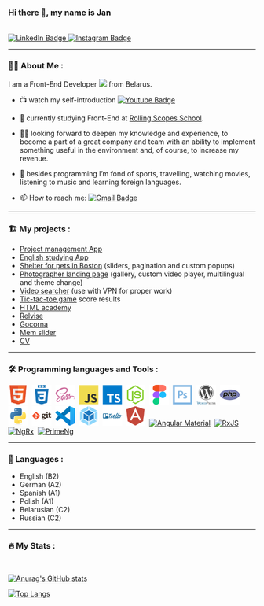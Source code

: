 ### Hi there 👋, my name is Jan

<img src="https://komarev.com/ghpvc/?username=janChorny&style=flat-square&color=yellow" alt=""/>

<div id="badges">
  <a href="https://www.linkedin.com/in/jan-chorny/">
    <img src="https://img.shields.io/badge/LinkedIn-blue?style=for-the-badge&logo=linkedin&logoColor=white" alt="LinkedIn Badge"/>
  </a>
  <a href="https://www.instagram.com/jan_chorny/?hl=ru">
    <img src="https://img.shields.io/badge/Instagram-purple?logo=instagram&logoColor=white&style=for-the-badge" alt="Instagram Badge"/>
  </a>
</div>

---

### :man_technologist: About Me :
I am a Front-End Developer <img src="https://media.giphy.com/media/WUlplcMpOCEmTGBtBW/giphy.gif" width="30"> from Belarus.

- 📺 watch my self-introduction [![Youtube Badge](https://img.shields.io/badge/-JanChorny-red?style=flat&logo=Youtube&logoColor=white)](https://youtu.be/VE8yUIvbDLc) 

- 🌱 currently studying Front-End at <a href="https://rs.school/">Rolling Scopes School</a>.

- 👨‍💼 looking forward to deepen my knowledge and experience, to become a part of a great company and team with an ability to implement something useful in the environment and, of course, to increase my revenue.

- 🥊 besides programming I’m fond of sports, travelling, watching movies, listening to music and learning foreign languages.

- :mailbox: How to reach me: [![Gmail Badge](https://img.shields.io/badge/-janchorny@gmail.com-white?style=flat&logo=Gmail&logoColor=red)](mailto:janchorny@gmail.com)

---

### 🏗️ My projects :
<ul>
  <li><a href="https://project-management-app.onrender.com/">Project management App</a></li>
  <li><a href="https://rslang-freenokke.netlify.app/">English studying App</a></li>
  <li><a href="https://janchorny.github.io/Shelter/pages/main/">Shelter for pets in Boston</a> (sliders, pagination and custom popups)</li>
  <li><a href="https://janchorny.github.io/rsschool_stage-0_landing-and-video-player/">Photographer landing page</a> (gallery, custom video player, multilingual and theme change)</li>
  <li><a href="https://janchorny.github.io/rsschool_stage-0_video-searcher/">Video searcher</a> (use with VPN for proper work)</li>
  <li><a href="https://janchorny.github.io/rsschool_stage-0_games_tic-tac-toe/">Tic-tac-toe game</a> score results</li>
  <li><a href="https://janchorny.github.io/html-academy/">HTML academy</a></li>
  <li><a href="https://janchorny.github.io/freelancer-for-life_relvise/">Relvise</a></li>
  <li><a href="https://janchorny.github.io/freelancer-for-life_gocorona_landing/">Gocorna</a></li>
  <li><a href="https://janchorny.github.io/cssMemSlider/cssMemSlider/index.html">Mem slider</a></li>
  <li><a href="https://janchorny.github.io/rsschool-cv/">CV</a></li>
</ul>

---

### :hammer_and_wrench: Programming languages and Tools :

<div>
  <a href="https://www.w3schools.com/html/"><img src="https://github.com/devicons/devicon/blob/master/icons/html5/html5-original.svg" title="HTML5" alt="HTML" width="40" height="40"/></a>&nbsp;
  <a href="https://www.w3schools.com/css/"><img src="https://github.com/devicons/devicon/blob/master/icons/css3/css3-plain-wordmark.svg"  title="CSS3" alt="CSS" width="40" height="40"/></a>&nbsp;
  <a href="https://sass-lang.com/"><img src="https://github.com/devicons/devicon/blob/master/icons/sass/sass-original.svg"  title="SASS" alt="SASS" width="40" height="40"/></a>&nbsp;
  <a href="https://learn.javascript.ru/"><img src="https://github.com/devicons/devicon/blob/master/icons/javascript/javascript-original.svg" title="JavaScript" alt="JavaScript" width="40" height="40"/></a>&nbsp;
  <a href="https://www.typescriptlang.org/"><img src="https://github.com/devicons/devicon/blob/master/icons/typescript/typescript-original.svg" title="TypeScript" alt="TypeScript" width="40" height="40"/></a>&nbsp;
  <a href="https://nodejs.org/en/"><img src="https://github.com/devicons/devicon/blob/master/icons/nodejs/nodejs-original.svg" title="NodeJS" alt="NodeJS" width="40" height="40"/></a>&nbsp;
  <a href="https://www.figma.com/"><img src="https://github.com/devicons/devicon/blob/master/icons/figma/figma-original.svg" title="Figma" **alt="Figma" width="40" height="40"/></a>&nbsp;
  <a href="https://www.adobe.com/cis_ru/products/photoshop.html"><img src="https://github.com/devicons/devicon/blob/master/icons/photoshop/photoshop-line.svg" title="Photoshop" **alt="Photoshop" width="40" height="40"/></a>&nbsp;
  <a href="https://wordpress.org/"><img src="https://github.com/devicons/devicon/blob/master/icons/wordpress/wordpress-original.svg" title="Wordpress" **alt="Wordpress" width="40" height="40"/></a>&nbsp;
  <a href="https://www.php.net/"><img src="https://github.com/devicons/devicon/blob/master/icons/php/php-original.svg" title="PHP" **alt="PHP" width="40" height="40"/></a>&nbsp;
  <a href="https://www.python.org/"><img src="https://github.com/devicons/devicon/blob/master/icons/python/python-original.svg" title="Python" **alt="Python" width="40" height="40"/></a>&nbsp;
  <a href="https://git-scm.com/"><img src="https://github.com/devicons/devicon/blob/master/icons/git/git-original-wordmark.svg" title="Git" **alt="Git" width="40" height="40"/></a>&nbsp;
  <a href="https://code.visualstudio.com/"><img src="https://github.com/devicons/devicon/blob/master/icons/vscode/vscode-original.svg" title="VScode" **alt="VSCode" width="40" height="40"/></a>&nbsp;
  <a href="https://webpack.js.org/"><img src="https://github.com/devicons/devicon/blob/master/icons/webpack/webpack-original.svg" title="Webpack" **alt="Webpack" width="40" height="40"/></a>&nbsp;
  <a href="https://trello.com/"><img src="https://github.com/devicons/devicon/blob/master/icons/trello/trello-plain-wordmark.svg" title="Trello" **alt="Trello" width="40" height="40"/></a>&nbsp;
    <a href="https://angular.io/"><img src="https://github.com/devicons/devicon/blob/master/icons/angularjs/angularjs-plain.svg" title="Angular" alt="Angular MaterialL" width="40" height="40"/></a>&nbsp;
  <a href="https://material.angular.io/"><img src="https://material.angular.io/assets/img/angular-material-logo.svg" title="Angular Material" alt="Angular Material" width="40" height="40"/></a>&nbsp;
  <a href="https://rxjs.dev/"><img src="https://rxjs.dev/generated/images/marketing/home/Rx_Logo-512-512.png" title="RxJS" alt="RxJS" width="40" height="40"/></a>&nbsp;
  <a href="https://ngrx.io/"><img src="https://ngrx.io/assets/images/badge.svg" title="NgRx" alt="NgRx" width="40" height="40"/></a>&nbsp;
  <a href="https://www.primefaces.org/primeng/"><img src="https://www.primefaces.org/primeng/assets/showcase/images/primeng-logo-dark.svg" title="PrimeNg" alt="PrimeNg" width="100" height="40"/></a>&nbsp;
</div>

---

### 💬 Languages :

<ul>
  <li>English (B2)</li>
  <li>German (A2)</li>
  <li>Spanish (A1)</li>
  <li>Polish (A1)</li>
  <li>Belarusian (C2)</li>
  <li>Russian (C2)</li>
</ul>

---

### :fire: My Stats :

<img src="https://www.codewars.com/users/janChorny/badges/large" alt=""/>

[![Anurag's GitHub stats](https://github-readme-stats.vercel.app/api?username=janChorny&hide=stars,issues,contribs&show_icons=true&theme=vision-friendly-dark)](https://github.com/anuraghazra/github-readme-stats)

[![Top Langs](https://github-readme-stats.vercel.app/api/top-langs/?username=janChorny&layout=compact&theme=vision-friendly-dark&langs_count=4)](https://github.com/anuraghazra/github-readme-stats)

<!-- <div align="center">
  <img src="https://raw.githubusercontent.com/janChorny/janChorny/output/github-contribution-grid-snake.svg" />
</div> -->

<!--
**janChorny/janChorny** is a ✨ _special_ ✨ repository because its `README.md` (this file) appears on your GitHub profile.

Here are some ideas to get you started:

- 🔭 I’m currently working on ...
- 🌱 I’m currently learning ...
- 👯 I’m looking to collaborate on ...
- 🤔 I’m looking for help with ...
- 💬 Ask me about ...
- 📫 How to reach me: ...
- 😄 Pronouns: ...
- ⚡ Fun fact: ...
-->

